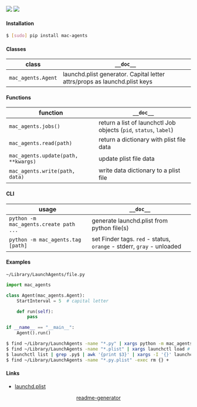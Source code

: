 <!--
https://pypi.org/project/readme-generator/
-->

[![](https://img.shields.io/badge/OS-MacOS-blue.svg?longCache=True)]()
[![](https://img.shields.io/pypi/pyversions/mac-agents.svg?longCache=True)](https://pypi.org/project/mac-agents/)

#### Installation
```bash
$ [sudo] pip install mac-agents
```

#### Classes
class|`__doc__`
-|-
`mac_agents.Agent` |launchd.plist generator. Capital letter attrs/props as launchd.plist keys

#### Functions
function|`__doc__`
-|-
`mac_agents.jobs()` |return a list of launchctl Job objects (`pid`, `status`, `label`)
`mac_agents.read(path)` |return a dictionary with plist file data
`mac_agents.update(path, **kwargs)` |update plist file data
`mac_agents.write(path, data)` |write data dictionary to a plist file

#### CLI
usage|`__doc__`
-|-
`python -m mac_agents.create path ...` |generate launchd.plist from python file(s)
`python -m mac_agents.tag [path]` |set Finder tags. `red` - status, `orange` - stderr, `gray` - unloaded

#### Examples
`~/Library/LaunchAgents/file.py`
```python
import mac_agents

class Agent(mac_agents.Agent):
    StartInterval = 5  # capital letter

    def run(self):
        pass

if __name__ == "__main__":
    Agent().run()
```

```bash
$ find ~/Library/LaunchAgents -name "*.py" | xargs python -m mac_agents.create "$@"
$ find ~/Library/LaunchAgents -name "*.plist" | xargs launchctl load # or launchctl unload
$ launchctl list | grep .py$ | awk '{print $3}' | xargs -I '{}' launchctl remove {}
$ find ~/Library/LaunchAgents -name "*.py.plist" -exec rm {} +
```

#### Links
+   [launchd.plist](https://www.real-world-systems.com/docs/launchd.plist.5.html)

<p align="center">
    <a href="https://pypi.org/project/readme-generator/">readme-generator</a>
</p>